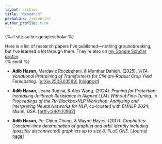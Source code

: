 ```yaml
---
layout: archive
title: "Research"
permalink: /research/
author_profile: true
---
```


{% if site.author.googlescholar %}
  <div class="wordwrap">Here is a list of research papers I’ve published—nothing groundbreaking, but I’ve learned a lot through them. They’re also on <a href="{{site.author.googlescholar}}">my Google Scholar profile</a>.</div>
{% endif %}

* **Adib Hasan**, Mardaviz Roozbehani, & Munther Dahleh. (2025). *VITA: Variational Pretraining of Transformers for Climate-Robust Crop Yield Forecasting*. [[arXiv:2508.03589]](https://arxiv.org/abs/2508.03589) [[blogpost]](/blog/vita/)

* **Adib Hasan**, Ileana Rugina, & Alex Wang. (2024). *Pruning for Protection: Increasing Jailbreak Resistance in Aligned LLMs Without Fine-Tuning*. In *Proceedings of the 7th BlackboxNLP Workshop: Analyzing and Interpreting Neural Networks for NLP*, co-located with *EMNLP 2024*, Miami, USA. [[arXiv:2401.10862]](https://arxiv.org/abs/2401.10862)

* **Adib Hasan**, Po-Chien Chung, & Wayne Hayes. (2017). *Graphettes: Constant-time determination of graphlet and orbit identity including (possibly disconnected) graphlets up to size 8*. *PLoS ONE*. [[Journal page]](https://journals.plos.org/plosone/article?id=10.1371/journal.pone.0181570)


<!-- {% include base_path %}

{% for post in site.publications reversed %}
  {% include archive-single.html %}
{% endfor %} -->
